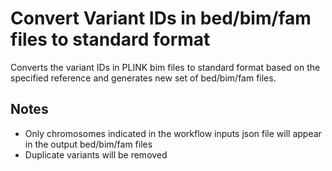 # Convert Variant IDs in bed/bim/fam files to standard format
Converts the variant IDs in PLINK bim files to standard format based on the specified reference and generates new set of bed/bim/fam files.

## Notes
- Only chromosomes indicated in the workflow inputs json file will appear in the output bed/bim/fam files
- Duplicate variants will be removed


